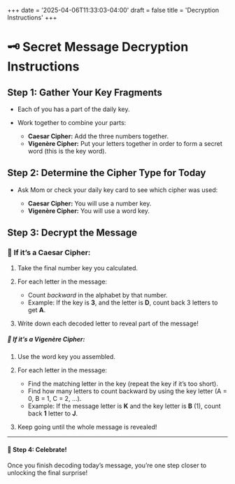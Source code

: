 +++
date = '2025-04-06T11:33:03-04:00'
draft = false
title = 'Decryption Instructions'
+++

# 🗝️ **Secret Message Decryption Instructions**

## **Step 1: Gather Your Key Fragments**

* Each of you has a part of the daily key.
* Work together to combine your parts:

  * **Caesar Cipher:** Add the three numbers together.
  * **Vigenère Cipher:** Put your letters together in order to form a secret word (this is the key word).

## **Step 2: Determine the Cipher Type for Today**

* Ask Mom or check your daily key card to see which cipher was used:

  * **Caesar Cipher:** You will use a number key.
  * **Vigenère Cipher:** You will use a word key.

## **Step 3: Decrypt the Message**

### 📝 **If it’s a Caesar Cipher:**

1. Take the final number key you calculated.
2. For each letter in the message:

   * Count *backward* in the alphabet by that number.
   * Example: If the key is **3**, and the letter is **D**, count back 3 letters to get **A**.
3. Write down each decoded letter to reveal part of the message!

##### 📝 **If it’s a Vigenère Cipher:**

1. Use the word key you assembled.
2. For each letter in the message:

   * Find the matching letter in the key (repeat the key if it’s too short).
   * Find how many letters to count backward by using the key letter (A = 0, B = 1, C = 2, …).
   * Example: If the message letter is **K** and the key letter is **B** (1), count back **1** letter to **J**.
3. Keep going until the whole message is revealed!

---

#### 🎉 **Step 4: Celebrate!**

Once you finish decoding today’s message, you’re one step closer to unlocking the final surprise!
